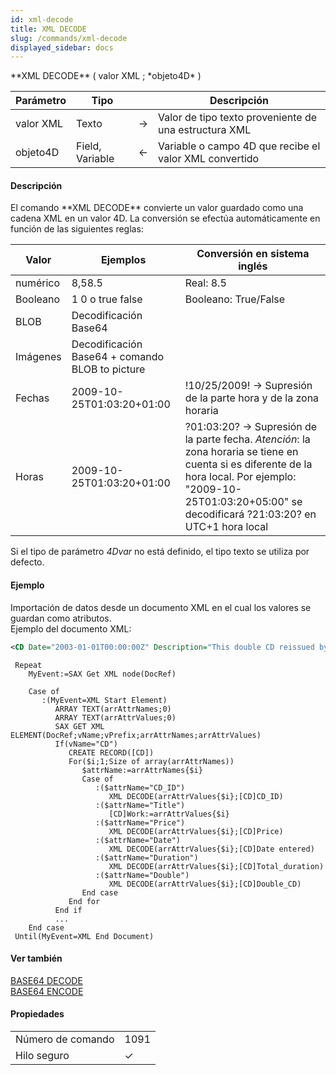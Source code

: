 ```yaml
---
id: xml-decode
title: XML DECODE
slug: /commands/xml-decode
displayed_sidebar: docs
---
```


<!--REF #_command_.XML DECODE.Syntax-->**XML DECODE** ( valor XML ; *objeto4D* )<!-- END REF-->
<!--REF #_command_.XML DECODE.Params-->
| Parámetro | Tipo |  | Descripción |
| --- | --- | --- | --- |
| valor XML | Texto | &#8594;  | Valor de tipo texto proveniente de una estructura XML |
| objeto4D | Field, Variable | &#8592; | Variable o campo 4D que recibe el valor XML convertido |

<!-- END REF-->

#### Descripción 

<!--REF #_command_.XML DECODE.Summary-->El comando **XML DECODE** convierte un valor guardado como una cadena XML en un valor 4D.<!-- END REF--> La conversión se efectúa automáticamente en función de las siguientes reglas: 

| **Valor** | **Ejemplos**                                                                         | Conversión en sistema inglés                                                                                                                                                                                        |
| --------- | ------------------------------------------------------------------------------------ | ------------------------------------------------------------------------------------------------------------------------------------------------------------------------------------------------------------------- |
| numérico  | <Price>8,5</Price><Price>8.5</Price>                                                 | Real: 8.5                                                                                                                                                                                                           |
| Booleano  | <Double>1</Double> <Double>0</Double> o <Double>true</Double> <Double>false</Double> | Booleano: True/False                                                                                                                                                                                                |
| BLOB      | Decodificación Base64                                                                |                                                                                                                                                                                                                     |
| Imágenes  | Decodificación Base64 + comando BLOB to picture                                      |                                                                                                                                                                                                                     |
| Fechas    | 2009-10-25T01:03:20+01:00                                                            | !10/25/2009! -> Supresión de la parte hora y de la zona horaria                                                                                                                                                     |
| Horas     | 2009-10-25T01:03:20+01:00                                                            | ?01:03:20? -> Supresión de la parte fecha. *Atención*: la zona horaria se tiene en cuenta si es diferente de la hora local. Por ejemplo: "2009-10-25T01:03:20+05:00" se decodificará ?21:03:20? en UTC+1 hora local |

Si el tipo de parámetro *4Dvar* no está definido, el tipo texto se utiliza por defecto. 

#### Ejemplo 

Importación de datos desde un documento XML en el cual los valores se guardan como atributos.  
Ejemplo del documento XML:  

```XML
<CD Date="2003-01-01T00:00:00Z" Description="This double CD reissued by EMI in 1995 combines 4 Stabat mater hymns. One by Rossini interpreted by the Berlin Symphony Orchestra, directed by Karl Forster. Followed by a work of Verdi, by the Philharmonic Orchestra, directed by Carlo Maria Giulini. On the second CD, you will find Francis Poulenc interpreted by Régine Crespin. This compilation ends with a little-known version, that of the Polish composer Karol Szymanowski. Polish National Radio Symphony Orchestra directed by Antoni Wit" Double="true" Duration="7246" Type="Sacred music" CD_ID="5" Performer="Various" Price="8.5" Title="4 Stabat mater"/>
```

```4d
 Repeat
    MyEvent:=SAX Get XML node(DocRef)
 
    Case of
       :(MyEvent=XML Start Element)
          ARRAY TEXT(arrAttrNames;0)
          ARRAY TEXT(arrAttrValues;0)
          SAX GET XML ELEMENT(DocRef;vName;vPrefix;arrAttrNames;arrAttrValues)
          If(vName="CD")
             CREATE RECORD([CD])
             For($i;1;Size of array(arrAttrNames))
                $attrName:=arrAttrNames{$i}
                Case of
                   :($attrName="CD_ID")
                      XML DECODE(arrAttrValues{$i};[CD]CD_ID)
                   :($attrName="Title")
                      [CD]Work:=arrAttrValues{$i}
                   :($attrName="Price")
                      XML DECODE(arrAttrValues{$i};[CD]Price)
                   :($attrName="Date")
                      XML DECODE(arrAttrValues{$i};[CD]Date entered)
                   :($attrName="Duration")
                      XML DECODE(arrAttrValues{$i};[CD]Total_duration)
                   :($attrName="Double")
                      XML DECODE(arrAttrValues{$i};[CD]Double_CD)
                End case
             End for
          End if
          ...
    End case
 Until(MyEvent=XML End Document)
```

#### Ver también 

[BASE64 DECODE](base64-decode.md)  
[BASE64 ENCODE](base64-encode.md)  

#### Propiedades

|  |  |
| --- | --- |
| Número de comando | 1091 |
| Hilo seguro | &check; |


